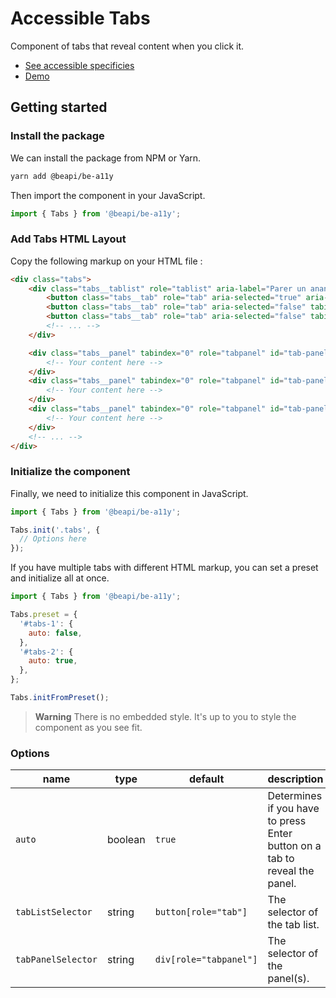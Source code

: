 # Accessible Tabs

Component of tabs that reveal content when you click it.

* [See accessible specificies](https://www.w3.org/TR/wai-aria-practices-1.1/examples/tabs/tabs-1/tabs.html)
* [Demo](https://codepen.io/beapi/full/eYRBpQj)

## Getting started

### Install the package

We can install the package from NPM or Yarn.
```bash
yarn add @beapi/be-a11y
```

Then import the component in your JavaScript.
```js
import { Tabs } from '@beapi/be-a11y';
```

### Add Tabs HTML Layout
Copy the following markup on your HTML file :

```html
<div class="tabs">
    <div class="tabs__tablist" role="tablist" aria-label="Parer un ananas">
        <button class="tabs__tab" role="tab" aria-selected="true" aria-controls="tab-panel-1" id="tab-1">Tab 1</button>
        <button class="tabs__tab" role="tab" aria-selected="false" tabindex="-1" aria-controls="tab-panel-2" id="tab-2">Tab 2</button>
        <button class="tabs__tab" role="tab" aria-selected="false" tabindex="-1" aria-controls="tab-panel-3" id="tab-3">Tab 3</button>
        <!-- ... -->
    </div>

    <div class="tabs__panel" tabindex="0" role="tabpanel" id="tab-panel-1" aria-labelledby="tab-1">
        <!-- Your content here -->
    </div>
    <div class="tabs__panel" tabindex="0" role="tabpanel" id="tab-panel-2" aria-labelledby="tab-2" hidden>
        <!-- Your content here -->
    </div>
    <div class="tabs__panel" tabindex="0" role="tabpanel" id="tab-panel-3" aria-labelledby="tab-3" hidden>
        <!-- Your content here -->
    </div>
    <!-- ... -->
</div>
```

### Initialize the component
Finally, we need to initialize this component in JavaScript.

```js
import { Tabs } from '@beapi/be-a11y';

Tabs.init('.tabs', {
  // Options here
});
```

If you have multiple tabs with different HTML markup, you can set a preset and initialize all at once.

```js
import { Tabs } from '@beapi/be-a11y';

Tabs.preset = {
  '#tabs-1': {
    auto: false,
  },
  '#tabs-2': {
    auto: true,
  },
};

Tabs.initFromPreset();
```

> **Warning**
> There is no embedded style. It's up to you to style the component as you see fit.

### Options

| name               | type    | default                | description                                                                |
|--------------------|---------|------------------------|----------------------------------------------------------------------------|
| `auto`             | boolean | `true`                 | Determines if you have to press Enter button on a tab to reveal the panel. |
| `tabListSelector`  | string  | `button[role="tab"]`   | The selector of the tab list.                                              |
| `tabPanelSelector` | string  | `div[role="tabpanel"]` | The selector of the panel(s).                                              |                  |
